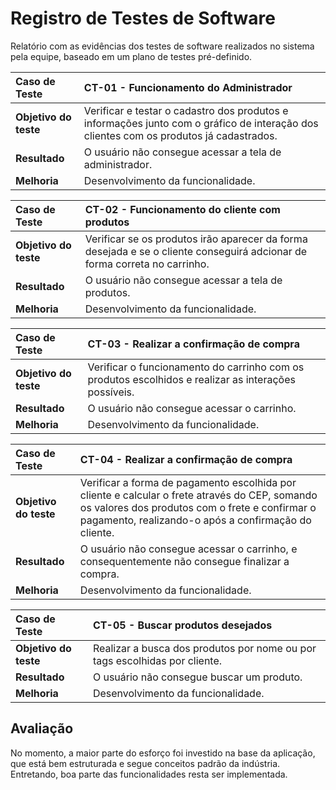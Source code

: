 # Registro de Testes de Software

Relatório com as evidências dos testes de software realizados no sistema pela equipe, baseado em um plano de testes pré-definido.

|Caso de Teste | CT-01 - Funcionamento do Administrador|
|:--|:--|
|**Objetivo do teste**|Verificar e testar o cadastro dos produtos e informações junto com o gráfico de interação dos clientes com os produtos já cadastrados.|
|**Resultado**|O usuário não consegue acessar a tela de administrador.|
|**Melhoria**|Desenvolvimento da funcionalidade.|

|Caso de Teste | CT-02 - Funcionamento do cliente com produtos|
|:--|:--|
|**Objetivo do teste**|Verificar se os produtos irão aparecer da forma desejada e se o cliente conseguirá adcionar de forma correta no carrinho.|
|**Resultado**|O usuário não consegue acessar a tela de produtos.|
|**Melhoria**|Desenvolvimento da funcionalidade.|

|Caso de Teste | CT-03 - Realizar a confirmação de compra|
|:--|:--|
|**Objetivo do teste**|Verificar o funcionamento do carrinho com os produtos escolhidos e realizar as interações possíveis.|
|**Resultado**|O usuário não consegue acessar o carrinho.|
|**Melhoria**|Desenvolvimento da funcionalidade.|

|Caso de Teste | CT-04 - Realizar a confirmação de compra|
|:--|:--|
|**Objetivo do teste**|Verificar a forma de pagamento escolhida por cliente e calcular o frete através do CEP, somando os valores dos produtos com o frete e confirmar o pagamento, realizando-o após a confirmação do cliente.|
|**Resultado**|O usuário não consegue acessar o carrinho, e consequentemente não consegue finalizar a compra.|
|**Melhoria**|Desenvolvimento da funcionalidade.|

|Caso de Teste | CT-05 - Buscar produtos desejados|
|:--|:--|
|**Objetivo do teste**|Realizar a busca dos produtos por nome ou por tags escolhidas por cliente.|
|**Resultado**|O usuário não consegue buscar um produto.|
|**Melhoria**|Desenvolvimento da funcionalidade.|

## Avaliação

No momento, a maior parte do esforço foi investido na base da aplicação, que está bem estruturada e segue conceitos padrão da indústria. Entretando, boa parte das funcionalidades resta ser implementada.